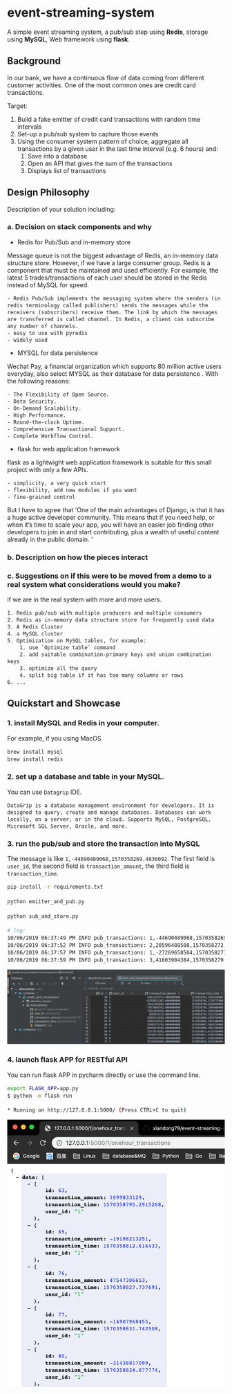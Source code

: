 # event-streaming-system
A simple event streaming system, a pub/sub step using **Redis**, storage using **MySQL**, Web framework using **flask**.

## Background

In our bank, we have a continuous flow of data coming from different customer activities. One of the most common ones are credit card transactions.

Target:
1. Build a fake emitter of credit card transactions with random time intervals
2. Set-up a pub/sub system to capture those events
3. Using the consumer system pattern of choice, aggregate all transactions by a given user in the last time interval (e.g. 6 hours) and:
    1. Save into a database
    2. Open an API that gives the sum of the transactions
    3. Displays list of transactions
    
## Design Philosophy

Description of your solution including:

### a. Decision on stack components and why

- Redis for Pub/Sub and in-memory store

Message queue is not the biggest advantage of Redis, an in-memory data structure store. However, if we have a large consumer group. Redis is a component that must be maintained and used efficiently. For example, the latest 5 trades/transactions of each user should be stored in the Redis instead of MySQL for speed.

    - Redis Pub/Sub implements the messaging system where the senders (in redis terminology called publishers) sends the messages while the receivers (subscribers) receive them. The link by which the messages are transferred is called channel. In Redis, a client can subscribe any number of channels.
    - easy to use with pyredis
    - widely used
    
- MYSQL for data persistence

Wechat Pay, a financial organization which supports 80 million active users everyday, also select MYSQL as their database for data persistence
. With the following reasons:

    - The Flexibility of Open Source.
    - Data Security. 
    - On-Demand Scalability. 
    - High Performance. 
    - Round-the-clock Uptime. 
    - Comprehensive Transactional Support.
    - Complete Workflow Control.
    
- flask for web application framework

flask as a lightwight web application framework is suitable for this small project with only a few APIs.

    - simplicity, a very quick start
    - flexibility, add new modules if you want
    - fine-grained control

But I have to agree that 'One of the main advantages of Django, is that it has a huge active developer community. This means that if you need help, or when it’s time to scale your app, you will have an easier job finding other developers to join in and start contributing, plus a wealth of useful content already in the public domain. '

### b. Description on how the pieces interact

### c. Suggestions on if this were to be moved from a demo to a real system what considerations would you make?

if we are in the real system with more and more users.

    1. Redis pub/sub with multiple producers and multiple consumers
    2. Redis as in-memory data structure store for frequently used data
    3. A Redis Cluster
    4. a MySQL cluster
    5. Optimization on MySQL tables, for example:
        1. use `Optimize table` command
        2. add suitable combination-primary keys and union combination keys
        3. optimize all the query
        4. split big table if it has too many columns or rows 
    6. ...    
     

## Quickstart and Showcase


### 1. install MySQL and Redis in your computer. 

For example, if you using MacOS

```bash
brew install mysql
brew install redis
```

### 2. set up a database and table in your MySQL. 

You can use `Datagrip` IDE.

    DataGrip is a database management environment for developers. It is designed to query, create and manage databases. Databases can work locally, on a server, or in the cloud. Supports MySQL, PostgreSQL, Microsoft SQL Server, Oracle, and more.
    
### 3. run the pub/sub and store the transaction into MySQL

The message is like `1,-44690489068,1570358269.4836092`. The first field is `user_id`, the second field is `transaction_amount`, the third field is `transaction_time`.
    
```bash
pip install -r requirements.txt

python emiiter_and_pub.py

python sub_and_store.py

# log:
10/06/2019 06:37:49 PM INFO pub_transactions: 1,-44690489068,1570358269.4836092
10/06/2019 06:37:52 PM INFO pub_transactions: 2,20596488508,1570358272.48946
10/06/2019 06:37:57 PM INFO pub_transactions: 1,-27269658564,1570358277.493473
10/06/2019 06:37:59 PM INFO pub_transactions: 3,41603904384,1570358279.49744
``` 

![](./_images/database.jpg)

### 4. launch flask APP for RESTful API

You can run flask APP in pycharm directly or use the command line.

```bash
export FLASK_APP=app.py
$ python -m flask run

* Running on http://127.0.0.1:5000/ (Press CTRL+C to quit)
```

![](./_images/result.png)